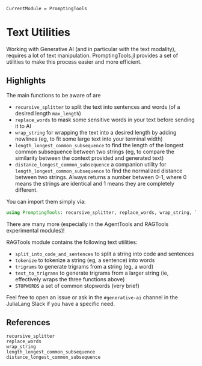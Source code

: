 ```@meta
CurrentModule = PromptingTools
```

# Text Utilities

Working with Generative AI (and in particular with the text modality), requires a lot of text manipulation. PromptingTools.jl provides a set of utilities to make this process easier and more efficient.


## Highlights

The main functions to be aware of are
- `recursive_splitter` to split the text into sentences and words (of a desired length `max_length`)
- `replace_words` to mask some sensitive words in your text before sending it to AI
- `wrap_string` for wrapping the text into a desired length by adding newlines (eg, to fit some large text into your terminal width)
- `length_longest_common_subsequence` to find the length of the longest common subsequence between two strings (eg, to compare the similarity between the context provided and generated text)
- `distance_longest_common_subsequence` a companion utility for `length_longest_common_subsequence` to find the normalized distance between two strings. Always returns a number between 0-1, where 0 means the strings are identical and 1 means they are completely different.

You can import them simply via:
```julia
using PromptingTools: recursive_splitter, replace_words, wrap_string, length_longest_common_subsequence, distance_longest_common_subsequence
```

There are many more (especially in the AgentTools and RAGTools experimental modules)! 

RAGTools module contains the following text utilities:
- `split_into_code_and_sentences` to split a string into code and sentences
- `tokenize` to tokenize a string (eg, a sentence) into words
- `trigrams` to generate trigrams from a string (eg, a word)
- `text_to_trigrams` to generate trigrams from a larger string (ie, effectively wraps the three functions above)
- `STOPWORDS` a set of common stopwords (very brief)

Feel free to open an issue or ask in the `#generative-ai` channel in the JuliaLang Slack if you have a specific need.

## References

```@docs; canonical=false
recursive_splitter
replace_words
wrap_string
length_longest_common_subsequence
distance_longest_common_subsequence
```

